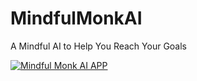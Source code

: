 # MindfulMonkAI
A Mindful AI to Help You Reach Your Goals

[![Mindful Monk AI APP](https://img.youtube.com/vi/bCgFgUSCEII/0.jpg)](https://www.youtube.com/watch?v=bCgFgUSCEII)


